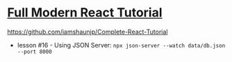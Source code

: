 # [Full Modern React Tutorial](https://www.youtube.com/playlist?list=PL4cUxeGkcC9gZD-Tvwfod2gaISzfRiP9d)

https://github.com/iamshaunjp/Complete-React-Tutorial

- lesson #16 - Using JSON Server:
  `npx json-server --watch data/db.json --port 8000`
